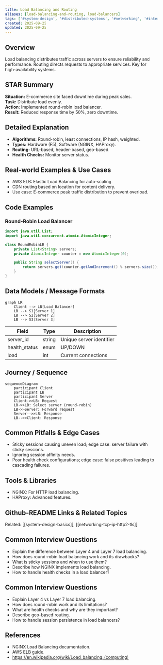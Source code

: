 ```yaml
---
title: Load Balancing and Routing
aliases: [load-balancing-and-routing, load-balancers]
tags: ['#system-design', '#distributed-systems', '#networking', '#interviews']
created: 2025-09-25
updated: 2025-09-25
---
```


## Overview
Load balancing distributes traffic across servers to ensure reliability and performance. Routing directs requests to appropriate services. Key for high-availability systems.

## STAR Summary
**Situation:** E-commerce site faced downtime during peak sales.  
**Task:** Distribute load evenly.  
**Action:** Implemented round-robin load balancer.  
**Result:** Reduced response time by 50%, zero downtime.

## Detailed Explanation
- **Algorithms:** Round-robin, least connections, IP hash, weighted.
- **Types:** Hardware (F5), Software (NGINX, HAProxy).
- **Routing:** URL-based, header-based, geo-based.
- **Health Checks:** Monitor server status.

## Real-world Examples & Use Cases
- AWS ELB: Elastic Load Balancing for auto-scaling.
- CDN routing based on location for content delivery.
- Use case: E-commerce peak traffic distribution to prevent overload.

## Code Examples
### Round-Robin Load Balancer
```java
import java.util.List;
import java.util.concurrent.atomic.AtomicInteger;

class RoundRobinLB {
    private List<String> servers;
    private AtomicInteger counter = new AtomicInteger(0);

    public String selectServer() {
        return servers.get(counter.getAndIncrement() % servers.size());
    }
}
```

## Data Models / Message Formats
```mermaid
graph LR
    Client --> LB[Load Balancer]
    LB --> S1[Server 1]
    LB --> S2[Server 2]
    LB --> S3[Server 3]
```

| Field | Type | Description |
|-------|------|-------------|
| server_id | string | Unique server identifier |
| health_status | enum | UP/DOWN |
| load | int | Current connections |

## Journey / Sequence
```mermaid
sequenceDiagram
    participant Client
    participant LB
    participant Server
    Client->>LB: Request
    LB->>LB: Select server (round-robin)
    LB->>Server: Forward request
    Server-->>LB: Response
    LB-->>Client: Response
```

## Common Pitfalls & Edge Cases
- Sticky sessions causing uneven load; edge case: server failure with sticky sessions.
- Ignoring session affinity needs.
- Poor health check configurations; edge case: false positives leading to cascading failures.

## Tools & Libraries
- NGINX: For HTTP load balancing.
- HAProxy: Advanced features.

## Github-README Links & Related Topics
Related: [[system-design-basics]], [[networking-tcp-ip-http2-tls]]

## Common Interview Questions
- Explain the difference between Layer 4 and Layer 7 load balancing.
- How does round-robin load balancing work and its drawbacks?
- What is sticky sessions and when to use them?
- Describe how NGINX implements load balancing.
- How to handle health checks in a load balancer?

## Common Interview Questions
- Explain Layer 4 vs Layer 7 load balancing.
- How does round-robin work and its limitations?
- What are health checks and why are they important?
- Describe geo-based routing.
- How to handle session persistence in load balancers?

## References
- NGINX Load Balancing documentation.
- AWS ELB guide.
- https://en.wikipedia.org/wiki/Load_balancing_(computing)
